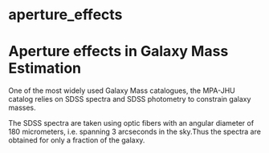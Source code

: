 # aperture_effects
<h1>Aperture effects in Galaxy Mass Estimation</h1>

One of the most widely used Galaxy Mass catalogues,
the MPA-JHU catalog relies on SDSS spectra and SDSS
photometry to constrain galaxy masses.

The SDSS spectra are taken using optic fibers with
an angular diameter of 180 micrometers, i.e. spanning 3 arcseconds
in the sky.Thus the spectra are obtained for only a fraction
of the galaxy.
